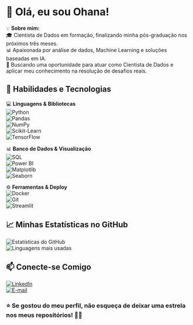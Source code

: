 # 👋 Olá, eu sou Ohana!

💡 **Sobre mim:**  
🎓 Cientista de Dados em formação, finalizando minha pós-graduação nos próximos três meses.  
📊 Apaixonada por análise de dados, Machine Learning e soluções baseadas em IA.  
🚀 Buscando uma oportunidade para atuar como Cientista de Dados e aplicar meu conhecimento na resolução de desafios reais.  


## 🚀 **Habilidades e Tecnologias**
💻 **Linguagens & Bibliotecas**  
![Python](https://img.shields.io/badge/Python-000?style=for-the-badge&logo=python)  
![Pandas](https://img.shields.io/badge/Pandas-000?style=for-the-badge&logo=pandas)  
![NumPy](https://img.shields.io/badge/NumPy-000?style=for-the-badge&logo=numpy)  
![Scikit-Learn](https://img.shields.io/badge/Scikit--Learn-000?style=for-the-badge&logo=scikit-learn)  
![TensorFlow](https://img.shields.io/badge/TensorFlow-000?style=for-the-badge&logo=tensorflow)  

📊 **Banco de Dados & Visualização**  
![SQL](https://img.shields.io/badge/SQL-000?style=for-the-badge&logo=mysql)  
![Power BI](https://img.shields.io/badge/Power%20BI-000?style=for-the-badge&logo=powerbi)  
![Matplotlib](https://img.shields.io/badge/Matplotlib-000?style=for-the-badge&logo=matplotlib)  
![Seaborn](https://img.shields.io/badge/Seaborn-000?style=for-the-badge&logo=seaborn)  

⚙ **Ferramentas & Deploy**  
![Docker](https://img.shields.io/badge/Docker-000?style=for-the-badge&logo=docker)  
![Git](https://img.shields.io/badge/Git-000?style=for-the-badge&logo=git)  
![Streamlit](https://img.shields.io/badge/Streamlit-000?style=for-the-badge&logo=streamlit)  


## 📈 **Minhas Estatísticas no GitHub**
![Estatísticas do GitHub](https://github-readme-stats.vercel.app/api?username=seu-usuario&show_icons=true&theme=dracula)  
![Linguagens mais usadas](https://github-readme-stats.vercel.app/api/top-langs/?username=seu-usuario&layout=compact&theme=dracula)  


## 📫 **Conecte-se Comigo**
[![LinkedIn](https://img.shields.io/badge/LinkedIn-000?style=for-the-badge&logo=linkedin&logoColor=0A66C2)](https://www.linkedin.com/in/ohana-oliveira-b70aaa251/)  
[![E-mail](https://img.shields.io/badge/Email-000?style=for-the-badge&logo=gmail&logoColor=red)](ohana.s.oliveira@gmail.com)  



### ⭐ **Se gostou do meu perfil, não esqueça de deixar uma estrela nos meus repositórios!** 🚀✨  
